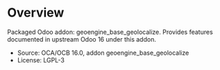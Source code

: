 # Overview

Packaged Odoo addon: geoengine_base_geolocalize. Provides features documented in upstream Odoo 16 under this addon.

- Source: OCA/OCB 16.0, addon geoengine_base_geolocalize
- License: LGPL-3
